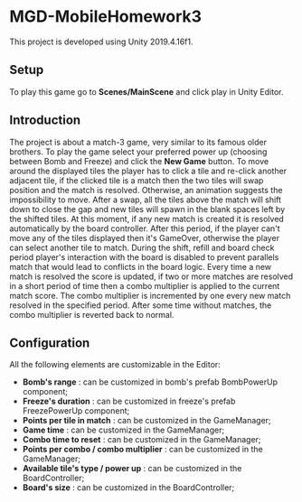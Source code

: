 # MGD-MobileHomework3


This project is developed using Unity 2019.4.16f1.

## Setup

To play this game go to **Scenes/MainScene** and click play in Unity Editor.

## Introduction
The project is about a match-3 game, very similar to its famous older brothers.
To play the game select your preferred power up (choosing between Bomb and Freeze) and click 
the **New Game** button.
To move around the displayed tiles the player has to click a tile and re-click another adjacent
tile, if the clicked tile is a match then the two tiles will swap position and the match is resolved.
Otherwise, an animation suggests the impossibility to move.
After a swap, all the tiles above the match will shift down to close the gap and new tiles will spawn
in the blank spaces left by the shifted tiles. At this moment, if any new match is created it is resolved
automatically by the board controller. After this period, if the player can't move any of the tiles 
displayed then it's GameOver, otherwise the player can select another tile to match.
During the shift, refill and board check period player's interaction with the board is disabled to prevent
parallels match that would lead to conflicts in the board logic.
Every time a new match is resolved the score is updated, if two or more matches are resolved in a short period of time
then a combo multiplier is applied to the current match score. The combo multiplier is incremented by one every new match
resolved in the specified period. After some time without matches, the combo
multiplier is reverted back to normal.

## Configuration

All the following elements are customizable in the Editor:

- **Bomb's range** : can be customized in bomb's prefab BombPowerUp component;
- **Freeze's duration** : can be customized in freeze's prefab FreezePowerUp component;
- **Points per tile in match** : can be customized in the GameManager;
- **Game time** : can be customized in the GameManager;
- **Combo time to reset** : can be customized in the GameManager;
- **Points per combo / combo multiplier** : can be customized in the GameManager;
- **Available tile's type / power up** : can be customized in the BoardController;
- **Board's size** : can be customized in the BoardController;


